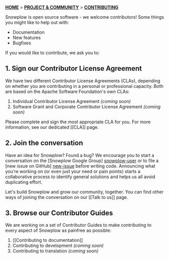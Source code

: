 <a name="top" />

[**HOME**](Home) > [**PROJECT & COMMUNITY**](SnowPlow-project-and-community) > [**CONTRIBUTING**](Contributing)

Snowplow is open source software - we welcome contributors! Some things you might like to help out with:

* Documentation
* New features
* Bugfixes

If you would like to contribute, we ask you to:

## 1. Sign our Contributor License Agreement

We have two different Contributor License Agreements (CLAs), depending on whether you are contributing in a personal or professional capacity. Both are based on the Apache Software Foundation's own CLAs:

1. Individual Contributor License Agreement _(coming soon)_
2. Software Grant and Corporate Contributor License Agreement _(coming soon)_

Please complete and sign the most appropriate CLA for you. For more information, see our dedicated [[CLA]] page.

## 2. Join the conversation

Have an idea for Snowplow? Found a bug? We encourage you to start a conversation on the [Snowplow Google Group] [snowplow-user] or to file a [new issue on GitHub] [new-issue] before writing code. Announcing what you're working on (or even just your need or pain points) starts a collaborative process to identify general solutions and helps us all avoid duplicating effort.

Let's build Snowplow and grow our community, together. You can find other ways of joining the conversation on our [[Talk to us]] page.

## 3. Browse our Contributor Guides

We are working on a set of Contributor Guides to make contributing to every aspect of Snowplow as painfree as possible:

1. [[Contributing to documentation]]
2. Contributing to development _(coming soon)_
3. Contributing to translation _(coming soon)_

[snowplow-user]: https://groups.google.com/forum/#!forum/snowplow-user
[new-issue]: https://github.com/snowplow/snowplow/issues/new